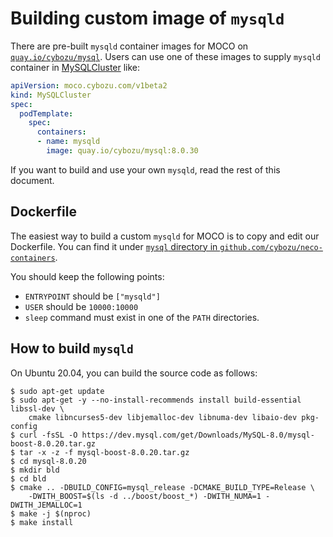 # Building custom image of `mysqld`

There are pre-built `mysqld` container images for MOCO on [`quay.io/cybozu/mysql`](https://quay.io/repository/cybozu/mysql?tag=latest&tab=tags).
Users can use one of these images to supply `mysqld` container in [MySQLCluster](crd_mysqlcluster.md) like:

```yaml
apiVersion: moco.cybozu.com/v1beta2
kind: MySQLCluster
spec:
  podTemplate:
    spec:
      containers:
      - name: mysqld
        image: quay.io/cybozu/mysql:8.0.30
```

If you want to build and use your own `mysqld`, read the rest of this document.

## Dockerfile

The easiest way to build a custom `mysqld` for MOCO is to copy and edit our Dockerfile.
You can find it under [`mysql` directory in `github.com/cybozu/neco-containers`](https://github.com/cybozu/neco-containers/tree/main/mysql).

You should keep the following points:

- `ENTRYPOINT` should be `["mysqld"]`
- `USER` should be `10000:10000`
- `sleep` command must exist in one of the `PATH` directories.

## How to build `mysqld`

On Ubuntu 20.04, you can build the source code as follows:

```console
$ sudo apt-get update
$ sudo apt-get -y --no-install-recommends install build-essential libssl-dev \
    cmake libncurses5-dev libjemalloc-dev libnuma-dev libaio-dev pkg-config
$ curl -fsSL -O https://dev.mysql.com/get/Downloads/MySQL-8.0/mysql-boost-8.0.20.tar.gz
$ tar -x -z -f mysql-boost-8.0.20.tar.gz
$ cd mysql-8.0.20
$ mkdir bld
$ cd bld
$ cmake .. -DBUILD_CONFIG=mysql_release -DCMAKE_BUILD_TYPE=Release \
    -DWITH_BOOST=$(ls -d ../boost/boost_*) -DWITH_NUMA=1 -DWITH_JEMALLOC=1
$ make -j $(nproc)
$ make install
```
